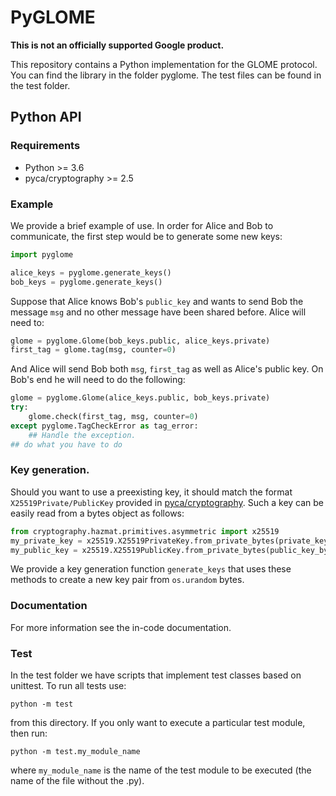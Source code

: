 # PyGLOME
**This is not an officially supported Google product.**

This repository contains a Python implementation for the GLOME
protocol. You can find the library in the folder pyglome. The test
files can be found in the test folder.

## Python API

### Requirements

-   Python >= 3.6
-   pyca/cryptography >= 2.5

### Example

We provide a brief example of use.  In order for Alice and Bob to communicate,
the first step would be to generate some new keys:

```python
import pyglome

alice_keys = pyglome.generate_keys()
bob_keys = pyglome.generate_keys()
```

Suppose that Alice knows Bob's `public_key` and wants to send Bob the message
`msg` and no other message have been shared before. Alice will need to:

```python
glome = pyglome.Glome(bob_keys.public, alice_keys.private)
first_tag = glome.tag(msg, counter=0)
```

And Alice will send Bob both `msg`, `first_tag` as well as Alice's public key.
On Bob's end he will need to do the following:

```python
glome = pyglome.Glome(alice_keys.public, bob_keys.private)
try:
    glome.check(first_tag, msg, counter=0)
except pyglome.TagCheckError as tag_error:
    ## Handle the exception.
## do what you have to do
```

### Key generation.

Should you want to use a preexisting key, it should match the format
`X25519Private/PublicKey` provided in [pyca/cryptography](https://cryptography.io/en/latest/).
Such a key can be easily read from a bytes object as follows:

```python
from cryptography.hazmat.primitives.asymmetric import x25519
my_private_key = x25519.X25519PrivateKey.from_private_bytes(private_key_bytes)
my_public_key = x25519.X25519PublicKey.from_private_bytes(public_key_bytes)
```

We provide a key generation function `generate_keys` that uses these methods to
create a new key pair from `os.urandom` bytes.

### Documentation

For more information see the in-code documentation.

### Test

In the test folder we have scripts that implement test classes based on unittest. To run all tests use:

```
python -m test
```
from this directory. If you only want to execute a particular test module, then run:

```
python -m test.my_module_name
```

where `my_module_name` is the name of the test module to be executed (the name of the file without the .py).
